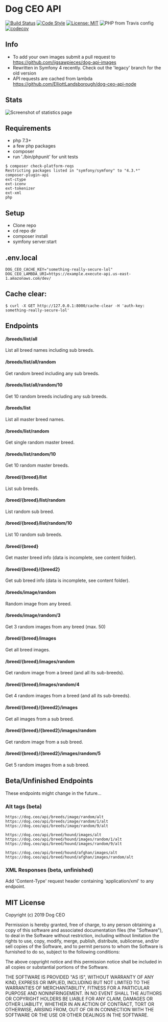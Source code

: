 # Dog CEO API

[![Build Status](https://travis-ci.org/ElliottLandsborough/dog-ceo-api.svg?branch=master)](https://travis-ci.org/ElliottLandsborough/dog-ceo-api)
[![Code Style](https://github.styleci.io/repos/97956282/shield?style=flat&branch=master)](https://github.styleci.io/repos/97956282)
[![License: MIT](https://img.shields.io/badge/License-MIT-yellow.svg)](https://opensource.org/licenses/MIT)
![PHP from Travis config](https://img.shields.io/travis/php-v/ElliottLandsborough/dog-ceo-api.svg)
[![codecov](https://codecov.io/gh/ElliottLandsborough/dog-ceo-api/branch/master/graph/badge.svg)](https://codecov.io/gh/ElliottLandsborough/dog-ceo-api)

## Info

 - To add your own images submit a pull request to https://github.com/jigsawpieces/dog-api-images
 - Rewritten in Symfony 4 recently. Check out the 'legacy' branch for the old version
 - API requests are cached from lambda https://github.com/ElliottLandsborough/dog-ceo-api-node

## Stats

![Screenshot of statistics page](https://dog.ceo/api/stats.png)

## Requirements

 - php 7.3+
 - a few php packages
 - composer
 - run './bin/phpunit' for unit tests

```
$ composer check-platform-reqs
Restricting packages listed in "symfony/symfony" to "4.3.*"
composer-plugin-api
ext-ctype
ext-iconv
ext-tokenizer
ext-xml
php
```

## Setup

 - Clone repo
 - cd repo dir
 - composer install
 - symfony server:start

## .env.local

```
DOG_CEO_CACHE_KEY="something-really-secure-lol"
DOG_CEO_LAMBDA_URI=https://example.execute-api.us-east-1.amazonaws.com/dev/
```

## Cache clear:
```
$ curl -X GET http://127.0.0.1:8000/cache-clear -H 'auth-key: something-really-secure-lol'
```

## Endpoints

#### /breeds/list/all
List all breed names including sub breeds.

#### /breeds/list/all/random
Get random breed including any sub breeds.

#### /breeds/list/all/random/10
Get 10 random breeds including any sub breeds.

#### /breeds/list
List all master breed names.

#### /breeds/list/random
Get single random master breed.

#### /breeds/list/random/10
Get 10 random master breeds.

#### /breed/{breed}/list
List sub breeds.

#### /breed/{breed}/list/random
List random sub breed.

#### /breed/{breed}/list/random/10
List 10 random sub breeds.

#### /breed/{breed}
Get master breed info (data is incomplete, see content folder).

#### /breed/{breed}/{breed2}
Get sub breed info (data is incomplete, see content folder).

#### /breeds/image/random
Random image from any breed.

#### /breeds/image/random/3
Get 3 random images from any breed (max. 50)

#### /breed/{breed}/images
Get all breed images.

#### /breed/{breed}/images/random
Get random image from a breed (and all its sub-breeds).

#### /breed/{breed}/images/random/4
Get 4 random images from a breed (and all its sub-breeds).

#### /breed/{breed}/{breed2}/images
Get all images from a sub breed.

#### /breed/{breed}/{breed2}/images/random
Get random image from a sub breed.

#### /breed/{breed}/{breed2}/images/random/5
Get 5 random images from a sub breed.

## Beta/Unfinished Endpoints
These endpoints might change in the future...

### Alt tags (beta)
```
https://dog.ceo/api/breeds/image/random/alt
https://dog.ceo/api/breeds/image/random/1/alt
https://dog.ceo/api/breeds/image/random/9/alt
```
```
https://dog.ceo/api/breed/hound/images/alt
https://dog.ceo/api/breed/hound/images/random/1/alt
https://dog.ceo/api/breed/hound/images/random/9/alt
```
```
https://dog.ceo/api/breed/hound/afghan/images/alt
https://dog.ceo/api/breed/hound/afghan/images/random/alt
```

### XML Responses (beta, unfinished)
Add 'Content-Type' request header containing 'application/xml' to any endpoint.

## MIT License

Copyright (c) 2019 Dog CEO

Permission is hereby granted, free of charge, to any person obtaining a copy
of this software and associated documentation files (the "Software"), to deal
in the Software without restriction, including without limitation the rights
to use, copy, modify, merge, publish, distribute, sublicense, and/or sell
copies of the Software, and to permit persons to whom the Software is
furnished to do so, subject to the following conditions:

The above copyright notice and this permission notice shall be included in all
copies or substantial portions of the Software.

THE SOFTWARE IS PROVIDED "AS IS", WITHOUT WARRANTY OF ANY KIND, EXPRESS OR
IMPLIED, INCLUDING BUT NOT LIMITED TO THE WARRANTIES OF MERCHANTABILITY,
FITNESS FOR A PARTICULAR PURPOSE AND NONINFRINGEMENT. IN NO EVENT SHALL THE
AUTHORS OR COPYRIGHT HOLDERS BE LIABLE FOR ANY CLAIM, DAMAGES OR OTHER
LIABILITY, WHETHER IN AN ACTION OF CONTRACT, TORT OR OTHERWISE, ARISING FROM,
OUT OF OR IN CONNECTION WITH THE SOFTWARE OR THE USE OR OTHER DEALINGS IN THE
SOFTWARE.
